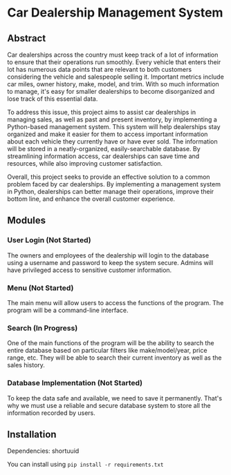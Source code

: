 # Car Dealership Management System

## Abstract
Car dealerships across the country must keep track of a lot of information to ensure that their operations run smoothly. Every vehicle that enters their lot has numerous data points that are relevant to both customers considering the vehicle and salespeople selling it. Important metrics include car miles, owner history, make, model, and trim. With so much information to manage, it's easy for smaller dealerships to become disorganized and lose track of this essential data.

To address this issue, this project aims to assist car dealerships in managing sales, as well as past and present inventory, by implementing a Python-based management system. This system will help dealerships stay organized and make it easier for them to access important information about each vehicle they currently have or have ever sold. The information will be stored in a neatly-organized, easily-searchable database. By streamlining information access, car dealerships can save time and resources, while also improving customer satisfaction.

Overall, this project seeks to provide an effective solution to a common problem faced by car dealerships. By implementing a management system in Python, dealerships can better manage their operations, improve their bottom line, and enhance the overall customer experience.

## Modules

### User Login (Not Started)
The owners and employees of the dealership will login to the database using a username and password to keep the system secure. Admins will have privileged access to sensitive customer information. 

### Menu (Not Started)
The main menu will allow users to access the functions of the program. The program will be a command-line interface.

### Search (In Progress)
One of the main functions of the program will be the ability to search the entire database based on particular filters like make/model/year, price range, etc. They will be able to search their current inventory as well as the sales history.

### Database Implementation (Not Started)
To keep the data safe and available, we need to save it permanently. That's why we must use a reliable and secure database system to store all the information recorded by users.


## Installation
Dependencies: shortuuid

You can install using `pip install -r requirements.txt`